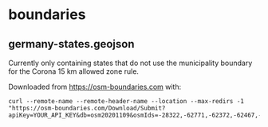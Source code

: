 # boundaries

## germany-states.geojson

Currently only containing states that do not use the municipality boundary for the Corona 15 km allowed zone rule.

Downloaded from https://osm-boundaries.com with:

```
curl --remote-name --remote-header-name --location --max-redirs -1 "https://osm-boundaries.com/Download/Submit?apiKey=YOUR_API_KEY&db=osm20201109&osmIds=-28322,-62771,-62372,-62467,-62607,-62422,-62782,-62504&includeAllTags&simplify=0.0001"
```
